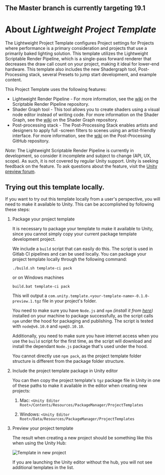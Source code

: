 ## The Master branch is currently targeting 19.1 ##

# About _Lightweight Project Template_

The Lightweight Project Template configures Project settings for Projects where performance is a primary consideration and projects that use a primarily baked lighting solution. 
This template utilizes the Lightweight Scriptable Render Pipeline, which is a single-pass forward renderer that decreases the draw call count on your project, making it ideal for lower-end hardware. 
This template also  includes the new Shadergraph tool, Post-Processing stack, several Presets to jump start development, and example content.

This Project Template uses the following features:

* Lightweight Render Pipeline - For more information, see the <a href="https://github.com/Unity-Technologies/ScriptableRenderPipeline/wiki">wiki</a> on the Scriptable Render Pipeline repository.
* Shader Graph tool - This tool allows you to create shaders using a visual node editor instead of writing code. For more information on the Shader Graph, see the <a href="https://github.com/Unity-Technologies/ShaderGraph/wiki">wiki</a> on the Shader Graph repository.
* Post-processing stack - The Post-Processing Stack enables artists and designers to apply full -screen filters to scenes using an artist-friendly interface. For more information, see the <a href="https://github.com/Unity-Technologies/PostProcessing/wiki">wiki</a>  on the Post-Processing GitHub repository.

*Note:* The Lightweight Scriptable Render Pipeline is currently in development, so consider it incomplete and subject to change (API, UX, scope). As such, it is not covered by regular Unity support. Unity is seeking feedback on the feature. To ask questions about the feature, visit the <a href="https://forum.unity.com/forums/graphics-experimental-previews.110/?_ga=2.9250101.1048197026.1528313382-1647295365.1509665782">Unity preview forum</a>.

## Trying out this template locally.

If you want to try out this template locally from a user's perspective, you will need to make it available to Unity. This can be accomplished by following these steps:

1. Package your project template

    It is necessary to package your template to make it available to Unity, since you cannot simply copy your current package template development project.

    We include a `build` script that can easily do this. The script is used in Gitlab CI pipelines and can be used locally. You can package your project template locally through the following command: 

    ```
    ./build.sh template-ci pack
    ```
    or on Windows machines
    ```
    build.bat template-ci pack
    ```

    This will output a `com.unity.template.<your-template-name>-0.1.0-preview.1.tgz` file in your project's folder.

    You need to make sure you have `Node.js` and `npm` _(install it from [here](https://nodejs.org/en/))_ installed on your machine to package successfully, as the script calls `npm` under the hood for packaging and publishing. The script is tested with `node@v6.10.0` and `npm@3.10.10`.

    Additionally, you need to make sure you have internet access when you use the `build` script for the first time, as the script will download and install the dependant `Node.js` package that's used under the hood.

    You cannot directly use `npm pack`, as the project template folder structure is different from the package folder structure.

1. Include the project template package in Unity editor

    You can then copy the project template's `tgz` package file in Unity in one of these paths to make it available in the editor when creating new projects:

    1. Mac: `<Unity Editor Root>/Contents/Resources/PackageManager/ProjectTemplates`

    1. Windows: `<Unity Editor Root>/Data/Resources/PackageManager/ProjectTemplates`

1. Preview your project template

    The result when creating a new project should be something like this when using the Unity Hub:

    ![Template in new project](Packages/com.unity.template.lightweight/Documentation~/images/template_in_new_project.png)

    If you are launching the Unity editor without the hub, you will not see additional templates in the list.
